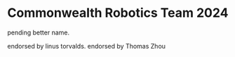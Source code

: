 # Commonwealth Robotics Team 2024

pending better name.

endorsed by linus torvalds.
endorsed by Thomas Zhou
